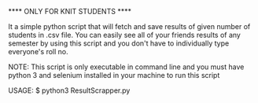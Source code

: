 **** ONLY FOR KNIT STUDENTS ****

It a simple python script that will fetch and save results of given number of students in .csv file.
You can easily see all of your friends results of any semester by using this script and you don't have to
individually type everyone's roll no.

NOTE: This script is only executable in command line and you must have python 3 and selenium installed in your machine
      to run this script
      
USAGE: $ python3 ResultScrapper.py

